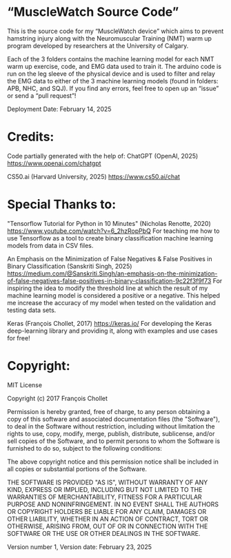 # “MuscleWatch Source Code”

This is the source code for my “MuscleWatch device” which aims to prevent hamstring injury along with the Neuromuscular Training (NMT) warm up program developed by researchers at the University of Calgary.

Each of the 3 folders contains the machine learning model for each NMT warm up exercise, code, and EMG data used to train it. The arduino code is run on the leg sleeve of the physical device and is used to filter and relay the EMG data to either of the 3 machine learning models (found in folders: APB, NHC, and SQJ). If you find any errors, feel free to open up an “issue” or send a “pull request”! 

Deployment Date: February 14, 2025

# Credits:

Code partially generated with the help of:
ChatGPT (OpenAI, 2025)
https://www.openai.com/chatgpt

CS50.ai (Harvard University, 2025)
https://www.cs50.ai/chat

# Special Thanks to:

"Tensorflow Tutorial for Python in 10 Minutes" (Nicholas Renotte, 2020)
https://www.youtube.com/watch?v=6_2hzRopPbQ
For teaching me how to use Tensorflow as a tool to create binary classification machine learning models from data in CSV files.

An Emphasis on the Minimization of False Negatives & False Positives in Binary Classification (Sanskriti Singh, 2025)
https://medium.com/@Sanskriti.Singh/an-emphasis-on-the-minimization-of-false-negatives-false-positives-in-binary-classification-9c22f3f9f73
For inspiring the idea to modify the threshold line at which the result of my machine learning model is considered a positive or a negative. This helped me increase the accuracy of my model when tested on the validation and testing data sets. 

Keras (François Chollet, 2017)
https://keras.io/
For developing the Keras deep-learning library and providing it, along with examples and use cases for free! 

# Copyright:
MIT License

Copyright (c) 2017 François Chollet

Permission is hereby granted, free of charge, to any person obtaining a
copy of this software and associated documentation files (the "Software"),
to deal in the Software without restriction, including without limitation
the rights to use, copy, modify, merge, publish, distribute, sublicense,
and/or sell copies of the Software, and to permit persons to whom the
Software is furnished to do so, subject to the following conditions:

The above copyright notice and this permission notice shall be included in
all copies or substantial portions of the Software.

THE SOFTWARE IS PROVIDED "AS IS", WITHOUT WARRANTY OF ANY KIND, EXPRESS OR
IMPLIED, INCLUDING BUT NOT LIMITED TO THE WARRANTIES OF MERCHANTABILITY,
FITNESS FOR A PARTICULAR PURPOSE AND NONINFRINGEMENT. IN NO EVENT SHALL
THE AUTHORS OR COPYRIGHT HOLDERS BE LIABLE FOR ANY CLAIM, DAMAGES OR OTHER
LIABILITY, WHETHER IN AN ACTION OF CONTRACT, TORT OR OTHERWISE, ARISING
FROM, OUT OF OR IN CONNECTION WITH THE SOFTWARE OR THE USE OR OTHER
DEALINGS IN THE SOFTWARE.


Version number 1, Version date: February 23, 2025 
